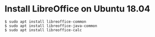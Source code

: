 # Install LibreOffice on Ubuntu 18.04

```console
$ sudo apt install libreoffice-common
$ sudo apt install libreoffice-java-common
$ sudo apt install libreoffice-calc
```

